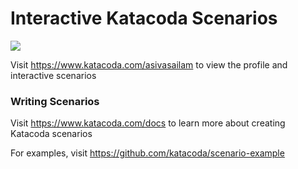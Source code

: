 # Interactive Katacoda Scenarios

[![](http://shields.katacoda.com/katacoda/asivasailam/count.svg)](https://www.katacoda.com/asivasailam "Get your profile on Katacoda.com")

Visit https://www.katacoda.com/asivasailam to view the profile and interactive scenarios

### Writing Scenarios
Visit https://www.katacoda.com/docs to learn more about creating Katacoda scenarios

For examples, visit https://github.com/katacoda/scenario-example
